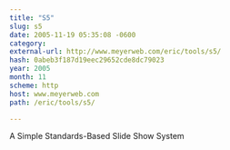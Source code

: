 ```yaml
---
title: "S5"
slug: s5
date: 2005-11-19 05:35:08 -0600
category: 
external-url: http://www.meyerweb.com/eric/tools/s5/
hash: 0abeb3f187d19eec29652cde8dc79023
year: 2005
month: 11
scheme: http
host: www.meyerweb.com
path: /eric/tools/s5/

---
```


A Simple Standards-Based Slide Show System
